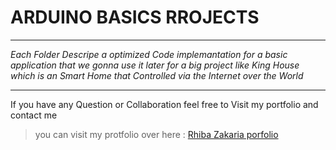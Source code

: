 # **ARDUINO BASICS RROJECTS**

___

*Each Folder Descripe a optimized Code implemantation for a basic application that we gonna use it later for a big project like King House which is an Smart Home that Controlled via the Internet over the World*

___

If you have any Question or Collaboration feel free to Visit my portfolio and contact me 

> you can visit my protfolio over here :
[Rhiba Zakaria porfolio](https://zak-rhiba.codes)
